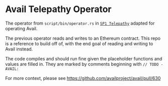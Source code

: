 # Avail Telepathy Operator
The operator from `script/bin/operator.rs` in [`SP1 Telepathy`](https://github.com/succinctlabs/sp1-telepathy) adapted for operating Avail.

The previous operator reads and writes to an Ethereum contract. This repo is a reference to build off of, with the end goal of reading and writing to Avail instead.

The code compiles and should run fine given the placeholder functions and values are filled in. They are marked by comments beginning with `// TODO - AVAIL:`


For more context, please see https://github.com/availproject/avail/pull/630
